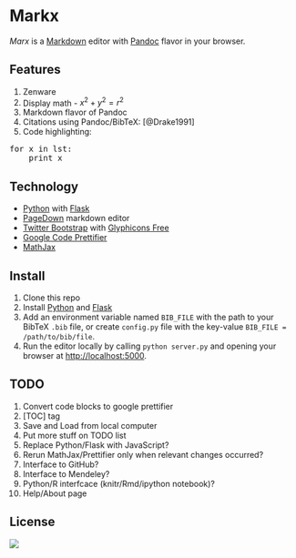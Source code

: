 # Markx

*Marx* is a [Markdown] editor with [Pandoc] flavor in your browser.

## Features

1. Zenware
1. Display math - $x^2+y^2=r^2$
1. Markdown flavor of Pandoc
1. Citations using Pandoc/BibTeX: [@Drake1991]
1. Code highlighting:
<pre class="prettyprint numline:1">
for x in lst:
	print x
</pre>

## Technology

  * [Python] with [Flask]
  * [PageDown] markdown editor
  * [Twitter Bootstrap] with [Glyphicons Free]
  * [Google Code Prettifier]
  * [MathJax]

## Install

1. Clone this repo
2. Install [Python] and [Flask]
3. Add an environment variable named `BIB_FILE` with the path to your BibTeX `.bib` file, or create `config.py` file with the key-value `BIB_FILE = /path/to/bib/file`.
4. Run the editor locally by calling `python server.py` and opening your browser at <http://localhost:5000>.


## TODO

1. Convert code blocks to google prettifier 
1. [TOC] tag
1. Save and Load from local computer
1. Put more stuff on TODO list
1. Replace Python/Flask with JavaScript?
1. Rerun MathJax/Prettifier only when relevant changes occurred?
1. Interface to GitHub?
1. Interface to Mendeley?
1. Python/R interfcace (knitr/Rmd/ipython notebook)?
1. Help/About page

## License

![](http://i.creativecommons.org/l/by-nc-sa/3.0/80x15.png)

[Markdown]: http://daringfireball.net/projects/markdown/
[Pandoc]: http://johnmacfarlane.net/pandoc
[Python]: http://python.org/
[Flask]: http://flask.pocoo.org/
[Twitter Bootstrap]: http://blog.getbootstrap.com/
[Google Code Prettifier]: http://code.google.com/p/google-code-prettify/
[Glyphicons Free]: http://glyphicons.com/
[MathJax]: http://mathjax.org/
[PageDown]: http://code.google.com/p/pagedown/